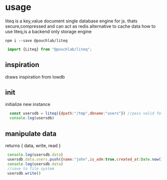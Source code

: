 # usage
liteq is a key,value document single database engine for js.
thats secure,compressed and can act as redis alternative to cache data
how to use liteq,is a backend only storage engine

`npm i --save @pouchlab/liteq`
```js
 import {Liteq} from "@pouchlab/liteq";
```
## inspiration
draws inspiration from lowdb
## init
initialize new instance
```js
  const usersdb = liteq({dpath:"/tmp",dbname:"users"}) //pass valid folder path and db name
  console.log(usersdb)
```
## manipulate data
returns {
  data,
  write,
  read
}

```js
 console.log(usersdb.data)
 usersdb.data.users.push({name:"john",is_adm:true,created_at:Date.now(),age:40})
 console.log(usersdb.data)
 //save to file system
 usersdb.write()
```